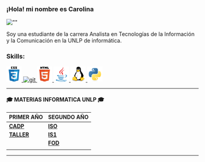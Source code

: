 ### ¡Hola! mi nombre es Carolina 

![""](https://github.com/Caarito/Imagenes/blob/main/banner2.jpg)

Soy una estudiante de la carrera Analista en Tecnologías de la Información y la Comunicación en la UNLP de informática.

<p align="left">
</p>

<h3 align="left">Skills: </h3>
<p align="left"> <a href="https://www.w3schools.com/css/" target="_blank" rel="noreferrer"> <img src="https://raw.githubusercontent.com/devicons/devicon/master/icons/css3/css3-original-wordmark.svg" alt="css3" width="40" height="40"/> </a> <a href="https://git-scm.com/" target="_blank" rel="noreferrer"> <img src="https://www.vectorlogo.zone/logos/git-scm/git-scm-icon.svg" alt="git" width="40" height="40"/> </a> <a href="https://www.w3.org/html/" target="_blank" rel="noreferrer"> <img src="https://raw.githubusercontent.com/devicons/devicon/master/icons/html5/html5-original-wordmark.svg" alt="html5" width="40" height="40"/> </a> <a href="https://www.java.com" target="_blank" rel="noreferrer"> <img src="https://raw.githubusercontent.com/devicons/devicon/master/icons/java/java-original.svg" alt="java" width="40" height="40"/> </a> <a href="https://www.linux.org/" target="_blank" rel="noreferrer"> <img src="https://raw.githubusercontent.com/devicons/devicon/master/icons/linux/linux-original.svg" alt="linux" width="40" height="40"/> </a> <a href="https://www.python.org" target="_blank" rel="noreferrer"> <img src="https://raw.githubusercontent.com/devicons/devicon/master/icons/python/python-original.svg" alt="python" width="40" height="40"/> </a> </p>


___
#### 🎓 **MATERIAS INFORMATICA UNLP** 🎓
| PRIMER AÑO  | SEGUNDO AÑO |              
|--------------|--------------|
| [**CADP**](https://github.com/Caarito/Materia-CADP) | [**ISO**](https://github.com/Caarito/Materia-ISO)|              
| [**TALLER**](https://github.com/Caarito/Materia-Taller) | [**IS1**](https://github.com/Caarito/Materia-IS1)|              
|                |  [**FOD**]()  |              
|                |                  |              
___


